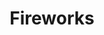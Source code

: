---
title: Fireworks
description: Creates an effect that simulates fireworks bursting in the sky.
aliases: [/vixen-3-documentation/sequencer/effects/pixel-lighting-effects/fireworks/]
---